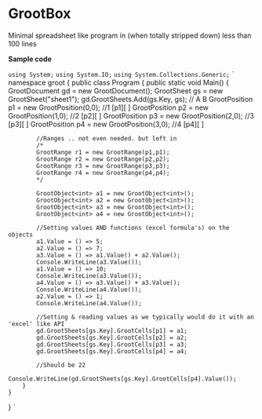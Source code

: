 # GrootBox
Minimal spreadsheet like program in (when totally stripped down) less than 100 lines


**Sample code**


`using System;`
`using System.IO;`
`using System.Collections.Generic;`
`
namespace groot
{
    public class Program
    {
        public static void Main()
        {
            GrootDocument gd = new GrootDocument();
            GrootSheet gs = new GrootSheet("sheet1");
            gd.GrootSheets.Add(gs.Key, gs);
                                                                    //   A    B
            GrootPosition p1 = new GrootPosition(0,0);              //1  [p1][ ]
            GrootPosition p2 = new GrootPosition(1,0);              //2  [p2][ ]
            GrootPosition p3 = new GrootPosition(2,0);              //3  [p3][ ]
            GrootPosition p4 = new GrootPosition(3,0);              //4  [p4][ ]

            //Ranges .. not even needed. but left in 
            /*
            GrootRange r1 = new GrootRange(p1,p1);
            GrootRange r2 = new GrootRange(p2,p2);
            GrootRange r3 = new GrootRange(p3,p3);
            GrootRange r4 = new GrootRange(p4,p4);
            */
 
            GrootObject<int> a1 = new GrootObject<int>();
            GrootObject<int> a2 = new GrootObject<int>();
            GrootObject<int> a3 = new GrootObject<int>();
            GrootObject<int> a4 = new GrootObject<int>();

            //Setting values AND functions (excel formula's) on the objects
            a1.Value = () => 5;   
            a2.Value = () => 7;
            a3.Value = () => a1.Value() + a2.Value();
            Console.WriteLine(a3.Value());
            a1.Value = () => 10;
            Console.WriteLine(a3.Value());           
            a4.Value = () => a3.Value() + a3.Value();
            Console.WriteLine(a4.Value());
            a2.Value = () => 1;
            Console.WriteLine(a4.Value());

            //Setting & reading values as we typically would do it with an 'excel' like API
            gd.GrootSheets[gs.Key].GrootCells[p1] = a1;
            gd.GrootSheets[gs.Key].GrootCells[p2] = a2;
            gd.GrootSheets[gs.Key].GrootCells[p3] = a3;
            gd.GrootSheets[gs.Key].GrootCells[p4] = a4;

            //Should be 22
            Console.WriteLine(gd.GrootSheets[gs.Key].GrootCells[p4].Value());
        }
    }
}
`
